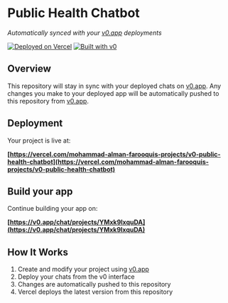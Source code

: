# Public Health Chatbot

*Automatically synced with your [v0.app](https://v0.app) deployments*

[![Deployed on Vercel](https://img.shields.io/badge/Deployed%20on-Vercel-black?style=for-the-badge&logo=vercel)](https://vercel.com/mohammad-alman-farooquis-projects/v0-public-health-chatbot)
[![Built with v0](https://img.shields.io/badge/Built%20with-v0.app-black?style=for-the-badge)](https://v0.app/chat/projects/YMxk9lxquDA)

## Overview

This repository will stay in sync with your deployed chats on [v0.app](https://v0.app).
Any changes you make to your deployed app will be automatically pushed to this repository from [v0.app](https://v0.app).

## Deployment

Your project is live at:

**[https://vercel.com/mohammad-alman-farooquis-projects/v0-public-health-chatbot](https://vercel.com/mohammad-alman-farooquis-projects/v0-public-health-chatbot)**

## Build your app

Continue building your app on:

**[https://v0.app/chat/projects/YMxk9lxquDA](https://v0.app/chat/projects/YMxk9lxquDA)**

## How It Works

1. Create and modify your project using [v0.app](https://v0.app)
2. Deploy your chats from the v0 interface
3. Changes are automatically pushed to this repository
4. Vercel deploys the latest version from this repository
